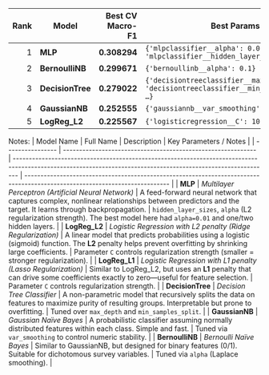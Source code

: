 | Rank | Model            | Best CV Macro-F1 | Best Params                                                                                   |
| ---: | ---------------- | ---------------: | --------------------------------------------------------------------------------------------- |
|    1 | **MLP**          |     **0.308294** | `{'mlpclassifier__alpha': 0.01, 'mlpclassifier__hidden_layer_sizes': (…)}`                    |
|    2 | **BernoulliNB**  |     **0.299671** | `{'bernoullinb__alpha': 0.1}`                                                                 |
|    3 | **DecisionTree** |     **0.279022** | `{'decisiontreeclassifier__max_depth': None, 'decisiontreeclassifier__min_samples_split': …}` |
|    4 | **GaussianNB**   |     **0.252555** | `{'gaussiannb__var_smoothing': 1e-07}`                                                        |
|    5 | **LogReg_L2**    |     **0.225567** | `{'logisticregression__C': 10.0}`                                                             |


Notes:
| Model Name       | Full Name                                                    | Description                                                                                                                                                   | Key Parameters / Notes                                                                                                      |
| ---------------- | ------------------------------------------------------------ | ------------------------------------------------------------------------------------------------------------------------------------------------------------- | --------------------------------------------------------------------------------------------------------------------------- |
| **MLP**          | *Multilayer Perceptron (Artificial Neural Network)*          | A feed-forward neural network that captures complex, nonlinear relationships between predictors and the target. It learns through backpropagation.            | `hidden_layer_sizes`, `alpha` (L2 regularization strength). The best model here had `alpha=0.01` and one/two hidden layers. |
| **LogReg_L2**    | *Logistic Regression with L2 penalty (Ridge Regularization)* | A linear model that predicts probabilities using a logistic (sigmoid) function. The **L2** penalty helps prevent overfitting by shrinking large coefficients. | Parameter `C` controls regularization strength (smaller = stronger regularization).                                         |
| **LogReg_L1**    | *Logistic Regression with L1 penalty (Lasso Regularization)* | Similar to LogReg_L2, but uses an **L1** penalty that can drive some coefficients exactly to zero—useful for feature selection.                               | Parameter `C` controls regularization strength.                                                                             |
| **DecisionTree** | *Decision Tree Classifier*                                   | A non-parametric model that recursively splits the data on features to maximize purity of resulting groups. Interpretable but prone to overfitting.           | Tuned over `max_depth` and `min_samples_split`.                                                                             |
| **GaussianNB**   | *Gaussian Naïve Bayes*                                       | A probabilistic classifier assuming normally distributed features within each class. Simple and fast.                                                         | Tuned via `var_smoothing` to control numeric stability.                                                                     |
| **BernoulliNB**  | *Bernoulli Naïve Bayes*                                      | Similar to GaussianNB, but designed for binary features (0/1). Suitable for dichotomous survey variables.                                                     | Tuned via `alpha` (Laplace smoothing).                                                                                      |
